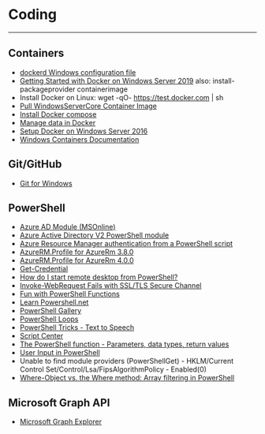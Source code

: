 # Coding

----------
## Containers

- [dockerd Windows configuration file](https://docs.docker.com/engine/reference/commandline/dockerd/#windows-configuration-file)
- [Getting Started with Docker on Windows Server 2019](https://blog.sixeyed.com/getting-started-with-docker-on-windows-server-2019/)   also: install-packageprovider containerimage
- Install Docker on Linux: wget -qO- https://test.docker.com | sh
- [Pull WindowsServerCore Container Image](https://hub.docker.com/r/microsoft/windowsservercore/)
- [Install Docker compose](https://docs.docker.com/compose/install/)
- [Manage data in Docker](https://docs.docker.com/engine/admin/volumes/)
- [Setup Docker on Windows Server 2016](https://blogs.technet.microsoft.com/canitpro/2016/10/26/step-by-step-setup-docker-on-your-windows-2016-server/)
- [Windows Containers Documentation](https://docs.microsoft.com/en-us/virtualization/windowscontainers/)

## Git/GitHub

- [Git for Windows](https://git-for-windows.github.io/)


## PowerShell

- [Azure AD Module (MSOnline)](https://docs.microsoft.com/en-us/powershell/msonline/v1/azureactivedirectory?redirectedfrom=msdn)
- [Azure Active Directory V2 PowerShell module](https://docs.microsoft.com/en-us/powershell/azuread/v2/azureactivedirectory)
- [Azure Resource Manager authentication from a PowerShell script](https://blogs.endjin.com/2016/01/azure-resource-manager-authentication-from-a-powershell-script/)
- [AzureRM.Profile for AzureRm 3.8.0](https://docs.microsoft.com/en-us/powershell/module/azurerm.profile/?view=azurermps-3.8.0)
- [AzureRM.Profile for AzureRm 4.0.0](https://docs.microsoft.com/en-us/powershell/module/azurerm.profile/?view=azurermps-4.0.0)
- [Get-Credential](https://msdn.microsoft.com/en-us/powershell/reference/5.1/microsoft.powershell.security/get-credential)
- [How do I start remote desktop from PowerShell?](http://stackoverflow.com/questions/24493213/how-do-i-start-remote-desktop-from-powershell)
- [Invoke-WebRequest Fails with SSL/TLS Secure Channel](https://stackoverflow.com/questions/41618766/powershell-invoke-webrequest-fails-with-ssl-tls-secure-channel)
- [Fun with PowerShell Functions](https://blogs.technet.microsoft.com/heyscriptingguy/2015/07/08/fun-with-powershell-functions/)
- [Learn Powershell.net](https://learn-powershell.net/)
- [PowerShell Gallery](https://www.powershellgallery.com/)
- [PowerShell Loops](https://4sysops.com/archives/powershell-loops-for-foreach-while-do-until-continue-break/)
- [PowerShell Tricks - Text to Speech](https://gallery.technet.microsoft.com/scriptcenter/PowerShell-Tricks-Text-to-2992aa1b)
- [Script Center](https://technet.microsoft.com/en-us/scriptcenter/bb410849.aspx)
- [The PowerShell function - Parameters, data types, return values](https://4sysops.com/archives/the-powershell-function-parameters-data-types-return-values/)
- [User Input in PowerShell](https://4sysops.com/archives/user-input-in-powershell-read-host-mandatory-true-outgridview/)
- Unable to find module providers (PowerShellGet) - HKLM/Current Control Set/Control/Lsa/FipsAlgorithmPolicy - Enabled(0)
- [Where-Object vs. the Where method: Array filtering in PowerShell](https://4sysops.com/archives/where-object-vs-the-where-method-array-filtering-in-powershell/)


## Microsoft Graph API <a id="ms-graph-api"></a>

- [Microsoft Graph Explorer](https://developer.microsoft.com/en-us/graph/graph-explorer)

